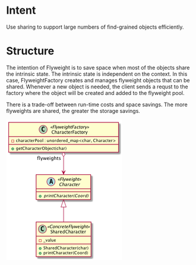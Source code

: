 # Intent
Use sharing to support large numbers of find-grained objects efficiently.

# Structure
The intention of Flyweight is to save space when most of the objects share the intrinsic state. The intrinsic state is independent on the context. In this case, FlyweightFactory creates and manages flyweight objects that can be shared. Whenever a new object is needed, the client sends a requst to the factory where the object will be created and added to the flyweight pool.

There is a trade-off between run-time costs and space savings. The more flyweights are shared, the greater the storage savings.

!["Flyweight"](./flyweight.png "Flyweight")


